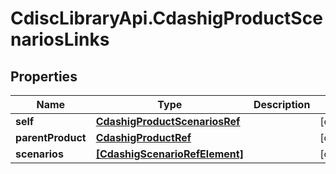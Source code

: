 # CdiscLibraryApi.CdashigProductScenariosLinks

## Properties

Name | Type | Description | Notes
------------ | ------------- | ------------- | -------------
**self** | [**CdashigProductScenariosRef**](CdashigProductScenariosRef.md) |  | [optional] 
**parentProduct** | [**CdashigProductRef**](CdashigProductRef.md) |  | [optional] 
**scenarios** | [**[CdashigScenarioRefElement]**](CdashigScenarioRefElement.md) |  | [optional] 


